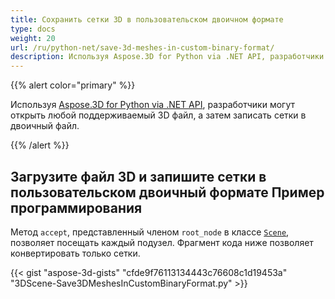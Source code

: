 ```yaml
---
title: Сохранить сетки 3D в пользовательском двоичном формате
type: docs
weight: 20
url: /ru/python-net/save-3d-meshes-in-custom-binary-format/
description: Используя Aspose.3D for Python via .NET API, разработчики могут открыть любой поддерживаемый файл 3D, а затем записать сетки в пользовательский двоичный файл.
---
```

{{% alert color="primary" %}}

Используя [Aspose.3D for Python via .NET API](https://products.aspose.com/3d/python-net/), разработчики могут открыть любой поддерживаемый 3D файл, а затем записать сетки в двоичный файл.

{{% /alert %}}
##  **Загрузите файл 3D и запишите сетки в пользовательском двоичный формате Пример программирования**
Метод `accept`, представленный членом `root_node` в классе [`Scene`](https://reference.aspose.com/3d/net/aspose.threed/scene), позволяет посещать каждый подузел. Фрагмент кода ниже позволяет конвертировать только сетки.

{{< gist "aspose-3d-gists" "cfde9f76113134443c76608c1d19453a" "3DScene-Save3DMeshesInCustomBinaryFormat.py" >}}
